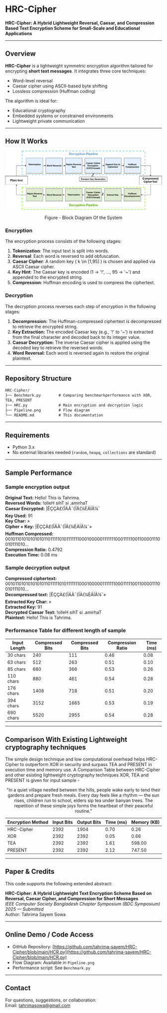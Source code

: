 # HRC-Cipher

**HRC-Cipher: A Hybrid Lightweight Reversal, Caesar, and Compression Based Text Encryption Scheme for Small-Scale and Educational Applications**

---

## Overview

**HRC-Cipher** is a lightweight symmetric encryption algorithm tailored for encrypting **short text messages**. It integrates three core techniques:

- Word-level reversal
- Caesar cipher using ASCII-based byte shifting
- Lossless compression (Huffman coding)

The algorithm is ideal for:
- Educational cryptography
- Embedded systems or constrained environments
- Lightweight private communication

---

## How It Works

![HRC-Cipher Flow Diagram](./Pipeline.png)
<p align="center">
  Figure - Block Diagram Of the System
</p>

### Encryption

The encryption process consists of the following stages:

1. **Tokenization**: The input text is split into words.
2. **Reversal**: Each word is reversed to add obfuscation.
3. **Caesar Cipher**: A random key \( k \in [1,95] \) is chosen and applied via ASCII Caesar cipher.
4. **Key Hint**: The Caesar key is encoded (1 → '!', ..., 95 → '~') and appended to the encrypted string.
5. **Compression**: Huffman encoding is used to compress the ciphertext.

### Decryption

The decryption process reverses each step of encryption in the following stages:

1. **Decompression:** The Huffman-compressed ciphertext is decompressed to retrieve the encrypted string.
2. **Key Extraction:** The encoded Caesar key (e.g., '!' to '~') is extracted from the final character and decoded back to its integer value.
3. **Caesar Decryption:** The inverse Caesar cipher is applied using the decoded key to retrieve the reversed words.
4. **Word Reversal:** Each word is reversed again to restore the original plaintext.

---

## Repository Structure

```
HRC-Cipher/
├── Benchmark.py        # Comparing benchmarkperformance with XOR, TEA, PRESENT
├── HRC.py              # Main encryption and decryption logic
├── Pipeline.png        # Flow diagram
└── README.md           # This documentation
```

---

## Requirements

- Python 3.x
- No external libraries needed (`random`, `heapq`, `collections` are standard)

---

## Sample Performance

### Sample encryption output
**Original Text:**       Hello! This is Tahrima.<br>
**Reversed Words:**      !olleH sihT si .amirhaT<br>
**Caesar Encrypted:**    |ÊÇÇÀ£{ÎÄÃ¯{ÎÄ{¼ÈÄÍÃ¼¯<br>
**Key Used:**            91<br>
**Key Char:**            »<br>
**Cipher + Key:**        |ÊÇÇÀ£{ÎÄÃ¯{ÎÄ{¼ÈÄÍÃ¼¯»<br>
**Huffman Compressed:**  00101101010101010110111110101111111000100000111111100011111001100001110010111010...<br>
**Compression Ratio:**   0.4792<br>
**Execution Time:**      0.08 ms<br>

### Sample decryption output
**Compressed ciphertext:**  00101101010101010110111110101111111000100000111111100011111001100001110010111010...<br>
**Decompressed text:**      |ÊÇÇÀ£{ÎÄÃ¯{ÎÄ{¼ÈÄÍÃ¼¯»<br>
**Extracted Key Char:**     »<br>
**Extracted Key:**          91<br>
**Decrypted Caesar Text:**  !olleH sihT si .amirhaT<br>
**Plaintext:**              Hello! This is Tahrima.<br>

### Performance Table for different length of sample

| Input Length | Compressed Bits | Compressed Bits | Compression Ratio | Time (ms) |
|--------------|------------------|------------------|--------------------|-----------|
| 30 chars     | 240              | 111              | 0.46               | 0.08      |
| 63 chars     | 512              | 263              | 0.51               | 0.10      |
| 85 chars     | 680              | 366              | 0.53               | 0.26      |
| 110 chars    | 880              | 461              | 0.54               | 0.28      |
| 176 chars    | 1408             | 718              | 0.51               | 0.20      |
| 394 chars    | 3152             | 1665             | 0.53               | 0.19      |
| 690 chars    | 5520             | 2955             | 0.54               | 0.28      |

---

## Comparison With Existing Lightweight cryptography techniques
The simple design technique and low computational overhead helps HRC-Cipher to outperform XOR in security and surpass TEA and PRESENT in execution time and memory use. A Comparison Table between HRC-Cipher and other esisting lightweight cryptography techniques XOR, TEA and PRESENT is given for input sample -
<p align="center">
"In a quiet village nestled between the hills, people wake early to tend their gardens and prepare fresh meals. Every day feels like a rhythm — the sun rises, children run to school, elders sip tea under banyan trees. The repetition of these simple joys forms the heartbeat of their peaceful routine."
</p>

| Encryption Method | Input Bits | Output Bits | Time (ms) | Memory (KB) |
|-------------------|------------|-------------|-----------|-------------|
| HRC-Cipher        | 2392       | 1904        | 0.70      | 0.26        | 
| XOR               | 2392       | 2392        | 0.05      | 0.66        |
| TEA               | 2392       | 2392        | 1.61      | 598.00      |
| PRESENT           | 2392       | 2392        | 2.12      | 747.50      |

---

## Paper & Credits

This code supports the following extended abstract:

**HRC-Cipher: A Hybrid Lightweight Text Encryption Scheme Based on Reversal, Caesar Cipher, and Compression for Short Messages**  
*IEEE Computer Society Bangladesh Chapter Symposium (BDC Symposium) 2025 — Submitted*  
Author: Tahrima Sayem Sowa

---

## Online Demo / Code Access

- GitHub Repository: [https://github.com/tahrima-sayem/HRC-Cipher/blob/main/HCR.py](https://github.com/tahrima-sayem/HRC-Cipher/blob/main/HCR.py)
- Flow Diagram: Available in `Pipeline.png`
- Performance script: See `Benchmark.py`

---

## Contact

For questions, suggestions, or collaboration:  
Email: tahrimasowa@gmail.com
